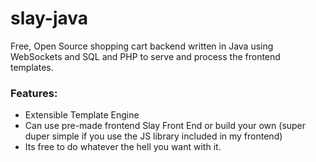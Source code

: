 # slay-java
Free, Open Source shopping cart backend written in Java using WebSockets and SQL and PHP to serve and process the frontend templates.

### Features:
+ Extensible Template Engine
+ Can use pre-made frontend Slay Front End or build your own (super duper simple if you use the JS library included in my frontend)
+ Its free to do whatever the hell you want with it.
